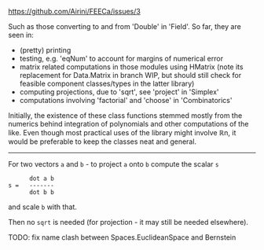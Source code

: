 https://github.com/Airini/FEECa/issues/3

Such as those converting to and from 'Double' in 'Field'. So far, they are seen in:

* (pretty) printing
* testing, e.g. 'eqNum' to account for margins of numerical error
* matrix related computations in those modules using HMatrix (note its
  replacement for Data.Matrix in branch WIP, but should still check
  for feasible component classes/types in the latter library)
* computing projections, due to 'sqrt', see 'project' in 'Simplex'
* computations involving 'factorial' and 'choose' in 'Combinatorics'

Initially, the existence of these class functions stemmed mostly from
the numerics behind integration of polynomials and other computations
of the like. Even though most practical uses of the library might
involve ℝn, it would be preferable to keep the classes neat and
general.

----------------

For two vectors `a` and `b` - to project `a` onto `b` compute the
scalar `s`

```
      dot a b
s =   -------
      dot b b
```

and scale `b` with that.

Then no `sqrt` is needed (for projection - it may still be needed
elsewhere).

TODO: fix name clash between Spaces.EuclideanSpace and Bernstein
